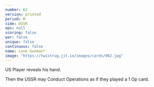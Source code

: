 ```yaml
---
number: 62
version: printed
period: M
side: USSR
ops: null
scoring: false
war: false
unique: false
continuous: false
name: Lone Gunman*
image: "https://twistrug.jjt.io/images/cards/062.jpg"
---
```

US Player reveals his hand.

Then the USSR may Conduct Operations as if they played a 1 Op card.
